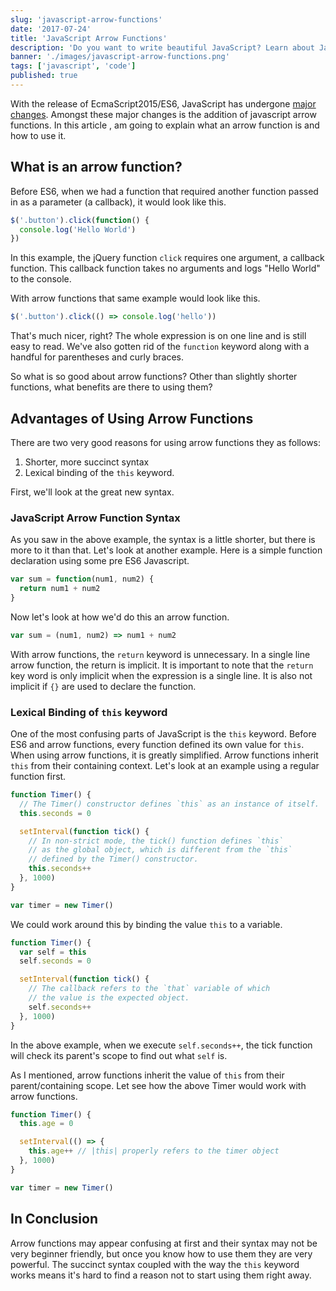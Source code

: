 ```yaml
---
slug: 'javascript-arrow-functions'
date: '2017-07-24'
title: 'JavaScript Arrow Functions'
description: 'Do you want to write beautiful JavaScript? Learn about JavaScript Arrow functions and how to use them.'
banner: './images/javascript-arrow-functions.png'
tags: ['javascript', 'code']
published: true
---
```


With the release of EcmaScript2015/ES6, JavaScript has undergone [major changes](/javascript-spread-operator/). Amongst these major changes is the addition of javascript arrow functions. In this article , am going to explain what an arrow function is and how to use it.

## What is an arrow function?

Before ES6, when we had a function that required another function passed in as a parameter (a callback), it would look like this.

```javascript
$('.button').click(function() {
  console.log('Hello World')
})
```

In this example, the jQuery function `click` requires one argument, a callback function. This callback function takes no arguments and logs "Hello World" to the console.

With arrow functions that same example would look like this.

```javascript
$('.button').click(() => console.log('hello'))
```

That's much nicer, right? The whole expression is on one line and is still easy to read. We've also gotten rid of the `function` keyword along with a handful for parentheses and curly braces.

So what is so good about arrow functions? Other than slightly shorter functions, what benefits are there to using them?

## Advantages of Using Arrow Functions

There are two very good reasons for using arrow functions they as follows:

1. Shorter, more succinct syntax
2. Lexical binding of the `this` keyword.

First, we'll look at the great new syntax.

### JavaScript Arrow Function Syntax

As you saw in the above example, the syntax is a little shorter, but there is more to it than that. Let's look at another example. Here is a simple function declaration using some pre ES6 Javascript.

```javascript
var sum = function(num1, num2) {
  return num1 + num2
}
```

Now let's look at how we'd do this an arrow function.

```javascript
var sum = (num1, num2) => num1 + num2
```

With arrow functions, the `return` keyword is unnecessary. In a single line arrow function, the return is implicit. It is important to note that the `return` key word is only implicit when the expression is a single line. It is also not implicit if `{}` are used to declare the function.

### Lexical Binding of `this` keyword

One of the most confusing parts of JavaScript is the `this` keyword. Before ES6 and arrow functions, every function defined its own value for `this`. When using arrow functions, it is greatly simplified. Arrow functions inherit `this` from their containing context. Let's look at an example using a regular function first.

```javascript
function Timer() {
  // The Timer() constructor defines `this` as an instance of itself.
  this.seconds = 0

  setInterval(function tick() {
    // In non-strict mode, the tick() function defines `this`
    // as the global object, which is different from the `this`
    // defined by the Timer() constructor.
    this.seconds++
  }, 1000)
}

var timer = new Timer()
```

We could work around this by binding the value `this` to a variable.

```javascript
function Timer() {
  var self = this
  self.seconds = 0

  setInterval(function tick() {
    // The callback refers to the `that` variable of which
    // the value is the expected object.
    self.seconds++
  }, 1000)
}
```

In the above example, when we execute `self.seconds++`, the tick function will check its parent's scope to find out what `self` is.

As I mentioned, arrow functions inherit the value of `this` from their parent/containing scope. Let see how the above Timer would work with arrow functions.

```javascript
function Timer() {
  this.age = 0

  setInterval(() => {
    this.age++ // |this| properly refers to the timer object
  }, 1000)
}

var timer = new Timer()
```

## In Conclusion

Arrow functions may appear confusing at first and their syntax may not be very beginner friendly, but once you know how to use them they are very powerful. The succinct syntax coupled with the way the `this` keyword works means it's hard to find a reason not to start using them right away.
